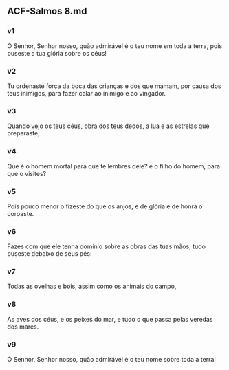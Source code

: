 ## ACF-Salmos 8.md
### v1
 Ó Senhor, Senhor nosso, quão admirável é o teu nome em toda a terra, pois puseste a tua glória sobre os céus!
### v2
 Tu ordenaste força da boca das crianças e dos que mamam, por causa dos teus inimigos, para fazer calar ao inimigo e ao vingador.
### v3
 Quando vejo os teus céus, obra dos teus dedos, a lua e as estrelas que preparaste;
### v4
 Que é o homem mortal para que te lembres dele? e o filho do homem, para que o visites?
### v5
 Pois pouco menor o fizeste do que os anjos, e de glória e de honra o coroaste.
### v6
 Fazes com que ele tenha domínio sobre as obras das tuas mãos; tudo puseste debaixo de seus pés:
### v7
 Todas as ovelhas e bois, assim como os animais do campo,
### v8
 As aves dos céus, e os peixes do mar, e tudo o que passa pelas veredas dos mares.
### v9
 Ó Senhor, Senhor nosso, quão admirável é o teu nome sobre toda a terra!

